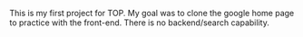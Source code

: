 This is my first project for TOP. My goal was to clone the google home
page to practice with the front-end. There is no backend/search
capability.
